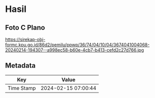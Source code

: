 # Hasil

## Foto C Plano

https://sirekap-obj-formc.kpu.go.id/86d2/pemilu/ppwp/36/74/04/10/04/3674041004068-20240214-194307--a998ec58-b60e-4cb7-b413-cefd2c27d766.jpg


## Metadata

| Key        | Value               |
| ---------- | ------------------- |
| Time Stamp | 2024-02-15 07:00:44 |



